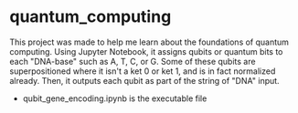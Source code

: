 # quantum_computing
This project was made to help me learn about the foundations of quantum computing. Using Jupyter Notebook, it assigns qubits or quantum bits to each "DNA-base" such as A, T, C, or G. Some of these qubits are superpositioned where it isn't a ket 0 or ket 1, and is in fact normalized already. Then, it outputs each qubit as part of the string of "DNA" input.

- qubit_gene_encoding.ipynb is the executable file
